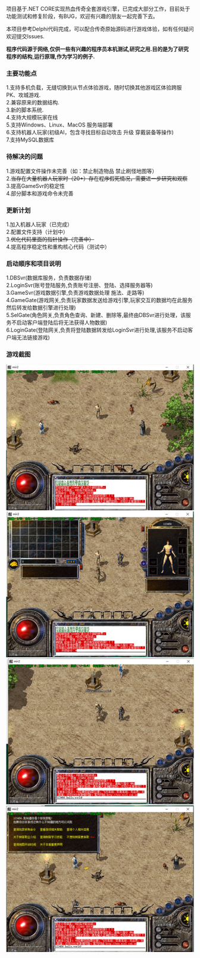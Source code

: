 项目基于.NET CORE实现热血传奇全套游戏引擎，已完成大部分工作，目前处于功能测试和修复阶段，有BUG，欢迎有兴趣的朋友一起完善下去。

本项目参考Delphi代码完成，可以配合传奇原始源码进行游戏体验，如有任何疑问欢迎提交Issues.

**程序代码源于网络,仅供一些有兴趣的程序员本机测试,研究之用.目的是为了研究程序的结构,运行原理,作为学习的例子.**

### 主要功能点
1.支持多机负载，无缝切换到从节点体验游戏，随时切换其他游戏区体验跨服PK、攻城游戏.    
2.兼容原来的数据结构.    
3.新的脚本系统.  
4.支持大规模玩家在线  
5.支持Windows、Linux、MacOS 服务端部署  
6.支持机器人玩家(初级AI，包含寻找目标自动攻击 升级 穿戴装备等操作)  
7.支持MySQL数据库  


### 待解决的问题 
1.游戏配置文件操作未完善（如：禁止制造物品 禁止刷怪地图等）  
2.~~当存在大量机器人玩家时（20+）存在程序假死情况，需要进一步研究和观察~~  
3.提高GameSvr的稳定性  
4.部分脚本和游戏命令未完善


### 更新计划
1.加入机器人玩家（已完成）  
2.配置文件支持（计划中）  
3.~~优化代码里面的指针操作（完善中）~~  
4.提高程序稳定性和重构核心代码（测试中）


### 启动顺序和项目说明
1.DBSvr(数据库服务，负责数据存储)  
2.LoginSvr(账号登陆服务,负责账号注册、登陆、选择服务器等)  
3.GameSvr(游戏数据引擎,负责游戏数据处理 施法、走路等)  
4.GameGate(游戏网关,负责玩家数据发送给游戏引擎,玩家交互的数据均在此服务然后转发给数据引擎进行处理)  
5.SelGate(角色网关,负责角色查询、新建、删除等,最终由DBSvr进行处理，该服务不启动客户端登陆后将无法获得人物数据)  
6.LoginGate(登陆网关,负责将登陆数据转发给LoginSvr进行处理,该服务不启动客户端无法链接游戏)

### 游戏截图
![](./Images/1632561445962.jpg)
![](./Images/1632561467819.jpg)
![](./Images/1632561488323.jpg)
![](./Images/1632561522104.jpg)
